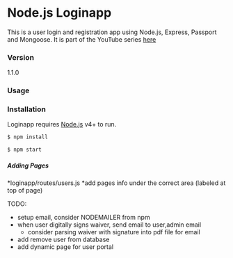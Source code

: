 # Node.js Loginapp

This is a user login and registration app using Node.js, Express, Passport and Mongoose. It is part of the YouTube series [here](https://www.youtube.com/watch?v=Z1ktxiqyiLA)

### Version
1.1.0

### Usage


### Installation

Loginapp requires [Node.js](https://nodejs.org/) v4+ to run.

```sh
$ npm install
```

```sh
$ npm start
```


##### Adding Pages #####

*loginapp/routes/users.js
*add pages info under the correct area (labeled at top of page)


TODO: 
- setup email, consider NODEMAILER from npm
- when user digitally signs waiver, send email to user,admin email
	* consider parsing waiver with signature into pdf file for email
- add remove user from database 
- add dynamic page for user portal
